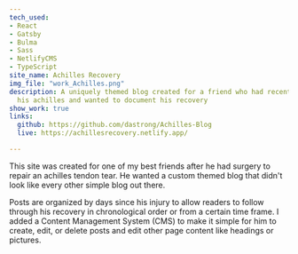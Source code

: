 ```yaml
---
tech_used:
- React
- Gatsby
- Bulma
- Sass
- NetlifyCMS
- TypeScript
site_name: Achilles Recovery
img_file: "work_Achilles.png"
description: A uniquely themed blog created for a friend who had recently ruptured
  his achilles and wanted to document his recovery
show_work: true
links:
  github: https://github.com/dastrong/Achilles-Blog
  live: https://achillesrecovery.netlify.app/

---
```

This site was created for one of my best friends after he had surgery to repair an achilles tendon tear. He wanted a custom themed blog that didn't look like every other simple blog out there.

Posts are organized by days since his injury to allow readers to follow through his recovery in chronological order or from a certain time frame. I added a Content Management System (CMS) to make it simple for him to create, edit, or delete posts and edit other page content like headings or pictures. 